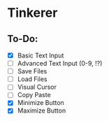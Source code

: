 # Tinkerer

## To-Do:
- [x] Basic Text Input
- [ ] Advanced Text Input (0-9, !?)
- [ ] Save Files
- [ ] Load Files
- [ ] Visual Cursor
- [ ] Copy Paste
- [x] Minimize Button
- [x] Maximize Button
